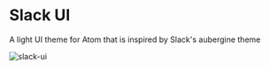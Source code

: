 # Slack UI

A light UI theme for Atom that is inspired by Slack's aubergine theme

![slack-ui](https://cloud.githubusercontent.com/assets/6729106/10532065/c5c255e0-7387-11e5-8fd5-dea12624c145.png)
